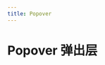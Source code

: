 ```yaml
---
title: Popover
---
```


# Popover 弹出层

<ClientOnly>
  <wlin-popover-demo1></wlin-popover-demo1>
  <wlin-popover-demo2></wlin-popover-demo2>
</ClientOnly>